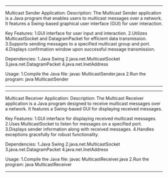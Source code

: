 *********************************************************************************************************************************************************************************************

Multicast Sender Application:
Description:
The Multicast Sender application is a Java program that enables users to multicast messages over a network. It features a Swing-based graphical user interface (GUI) for user interaction.

Key Features:
1.GUI interface for user input and interaction.
2.Utilizes MulticastSocket and DatagramPacket for efficient data transmission.
3.Supports sending messages to a specified multicast group and port.
4.Displays confirmation window upon successful message transmission.

Dependencies:
1.Java Swing
2.java.net.MulticastSocket
3.java.net.DatagramPacket
4.java.net.InetAddress

Usage:
1.Compile the Java file: javac MulticastSender.java
2.Run the program: java MulticastSender

***************************************************************************************************************************************************************************************************
***************************************************************************************************************************************************************************************************
Multicast Receiver Application:
Description:
The Multicast Receiver application is a Java program designed to receive multicast messages over a network. It features a Swing-based GUI for displaying received messages.

Key Features:
1.GUI interface for displaying received multicast messages.
2.Uses MulticastSocket to listen for messages on a specified port.
3.Displays sender information along with received messages.
4.Handles exceptions gracefully for robust functionality.

Dependencies:
1.Java Swing
2.java.net.MulticastSocket
3.java.net.DatagramPacket
4.java.net.InetAddress

Usage:
1.Compile the Java file: javac MulticastReceiver.java
2.Run the program: java MulticastReceiver
*********************************************************************************************************************************************************************************************************
